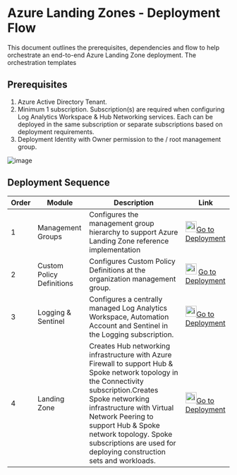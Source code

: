 # **Azure Landing Zones - Deployment Flow**

This document outlines the prerequisites, dependencies and flow to help orchestrate an end-to-end Azure Landing Zone deployment. The orchestration templates 

## Prerequisites
1. Azure Active Directory Tenant.
2. Minimum 1 subscription. Subscription(s) are required when configuring Log Analytics Workspace & Hub Networking services. Each can be deployed in the same subscription or separate subscriptions based on deployment requirements.
3. Deployment Identity with Owner permission to the / root management group. 

![image](https://user-images.githubusercontent.com/22677711/165026415-e50989a2-3f27-417c-bce4-7bab2a598c95.png)

## Deployment Sequence


| Order  |  Module | Description  | Link |
| ------------ | ------------ | ------------ |------------ |
|1   | Management Groups  | Configures the management group hierarchy to support Azure Landing Zone reference implementation  |<img width="25" alt="image" src="https://user-images.githubusercontent.com/22677711/165051860-c4c594fe-719e-4ba8-8987-fc574482d456.png">[Go to Deployment](https://github.com/sreekumarpg/ACME-Azure-ELZ/tree/main/Deployment/DeployManagementGroup) |
|2   |Custom Policy Definitions   | Configures Custom Policy Definitions at the organization management group. |<img width="25" alt="image" src="https://user-images.githubusercontent.com/22677711/165051860-c4c594fe-719e-4ba8-8987-fc574482d456.png"> [Go to Deployment](https://github.com/sreekumarpg/ACME-Azure-ELZ/tree/main/Deployment/DeployPolicy) |
| 3  |  Logging & Sentinel | Configures a centrally managed Log Analytics Workspace, Automation Account and Sentinel in the Logging subscription.  |<img width="25" alt="image" src="https://user-images.githubusercontent.com/22677711/165051860-c4c594fe-719e-4ba8-8987-fc574482d456.png">[Go to Deployment](https://github.com/sreekumarpg/ACME-Azure-ELZ/tree/main/Deployment/DeployELZ)|
|4   | Landing Zone  |Creates Hub networking infrastructure with Azure Firewall to support Hub & Spoke network topology in the Connectivity subscription.Creates Spoke networking infrastructure with Virtual Network Peering to support Hub & Spoke network topology. Spoke subscriptions are used for deploying construction sets and workloads.  | <img width="25" alt="image" src="https://user-images.githubusercontent.com/22677711/165051860-c4c594fe-719e-4ba8-8987-fc574482d456.png">[Go to Deployment](https://github.com/sreekumarpg/ACME-Azure-ELZ/tree/main/Deployment/DeployELZ) |

